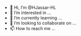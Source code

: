 - 👋 Hi, I’m @HJassar-HL
- 👀 I’m interested in ...
- 🌱 I’m currently learning ...
- 💞️ I’m looking to collaborate on ...
- 📫 How to reach me ...

<!---
HJassar-HL/HJassar-HL is a ✨ special ✨ repository because its `README.md` (this file) appears on your GitHub profile.
You can click the Preview link to take a look at your changes.
--->
